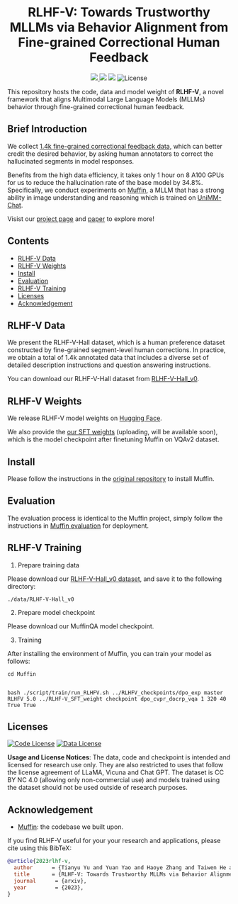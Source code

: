 <div align="center">

# RLHF-V: Towards Trustworthy MLLMs via Behavior Alignment from Fine-grained Correctional Human Feedback
<a href='https://rlhf-v.github.io'><img src='https://img.shields.io/badge/Project-Page-Green'> </a>
<a href='http://120.92.209.146:8081'><img src='https://img.shields.io/badge/Demo-Page-purple'></a>
<a href='https://github.com/RLHF-V/RLHF-V/blob/main/assets/RLHF-V.pdf'><img src='https://img.shields.io/badge/Paper-PDF-orange'></a>
![License](https://img.shields.io/badge/License-BSD-blue.svg)
</div>

This repository hosts the code, data and model weight of **RLHF-V**, a novel framework that aligns Multimodal Large Language Models (MLLMs) behavior through fine-grained correctional human feedback.

## Brief Introduction

We collect <a href="https://huggingface.co/datasets/HaoyeZhang/RLHF-V-Hall_v0/tree/main">1.4k fine-grained correctional feedback data</a>, which can better credit the desired behavior, by asking human annotators to correct the hallucinated segments in model responses.

Benefits from the high data efficiency, it takes only 1 hour on 8 A100 GPUs for us to reduce the hallucination rate of the base model by 34.8%. Specifically, we conduct experiments on [Muffin](https://arxiv.org/abs/2310.00653), a MLLM that has a strong ability in image understanding and reasoning which is trained on [UniMM-Chat](https://huggingface.co/datasets/Yirany/UniMM-Chat/settings).

Visist our [project page](https://rlhf-v.github.io) and [paper](assets/RLHF-V.pdf) to explore more!


## Contents <!-- omit in toc -->

- [RLHF-V Data](#rlhf-v-data)
- [RLHF-V Weights](#rlhf-v-weights)
- [Install](#install)
- [Evaluation](#evaluation)
- [RLHF-V Training](#rlhf-v-training)
- [Licenses](#licenses)
- [Acknowledgement](#acknowledgement)

## RLHF-V Data

We present the RLHF-V-Hall dataset, which is a human preference dataset constructed by fine-grained segment-level human corrections. In practice, we obtain a total of 1.4k annotated data that includes a diverse set of detailed description instructions and question answering instructions.

You can download our RLHF-V-Hall dataset from [RLHF-V-Hall_v0](https://huggingface.co/datasets/HaoyeZhang/RLHF-V-Hall_v0/tree/main).

## RLHF-V Weights

We release RLHF-V model weights on [Hugging Face](https://huggingface.co/openbmb/RLHF-V_v0).

We also provide the [our SFT weights](https://huggingface.co/Yirany/MuffinQA/tree/main) (uploading, will be available soon), which is the model checkpoint after finetuning Muffin on VQAv2 dataset.

## Install

Please follow the instructions in the [original repository]((https://github.com/thunlp/muffin#install)) to install Muffin.

## Evaluation

The evaluation process is identical to the Muffin project, simply follow the instructions in [Muffin evaluation]((https://github.com/thunlp/Muffin#evaluation)) for deployment.

## RLHF-V Training

1. Prepare training data

Please download our [RLHF-V-Hall_v0 dataset]((https://huggingface.co/datasets/HaoyeZhang/RLHF-V-Hall_v0/tree/main)), and save it to the following directory:

```
./data/RLHF-V-Hall_v0
```

2. Prepare model checkpoint

Please download our MuffinQA model checkpoint.

3. Training

After installing the environment of Muffin, you can train your model as follows:
```
cd Muffin


bash ./script/train/run_RLHFV.sh ../RLHFV_checkpoints/dpo_exp master RLHFV 5.0 ../RLHF-V_SFT_weight checkpoint dpo_cvpr_docrp_vqa 1 320 40 True True
```

## Licenses


[![Code License](https://img.shields.io/badge/Code%20License-Apache_2.0-green.svg)](https://github.com/tatsu-lab/stanford_alpaca/blob/main/LICENSE)
[![Data License](https://img.shields.io/badge/Data%20License-CC%20By%20NC%204.0-red.svg)](https://github.com/tatsu-lab/stanford_alpaca/blob/main/DATA_LICENSE)

**Usage and License Notices**: The data, code and checkpoint is intended and licensed for research use only. They are also restricted to uses that follow the license agreement of LLaMA, Vicuna and Chat GPT. The dataset is CC BY NC 4.0 (allowing only non-commercial use) and models trained using the dataset should not be used outside of research purposes.


## Acknowledgement

- [Muffin](https://github.com/thunlp/muffin): the codebase we built upon.

If you find RLHF-V useful for your your research and applications, please cite using this BibTeX:
```bibtex
@article{2023rlhf-v,
  author      = {Tianyu Yu and Yuan Yao and Haoye Zhang and Taiwen He and Yifeng Han and Ganqu Cui and Jinyi Hu and Zhiyuan Liu and Hai-Tao Zheng and Maosong Sun},
  title       = {RLHF-V: Towards Trustworthy MLLMs via Behavior Alignment from Fine-grained Correctional Human Feedback},
  journal      = {arxiv},
  year         = {2023},
}
```
